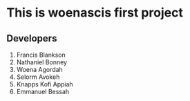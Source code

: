 # This is woenascis first project

Developers
-----------
1. Francis Blankson
2. Nathaniel Bonney
3. Woena Agordah
4. Selorm Avokeh
5. Knapps Kofi Appiah
6. Emmanuel Bessah

